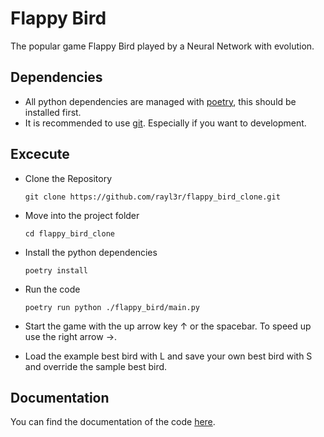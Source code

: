 # Flappy Bird

The popular game Flappy Bird played by a Neural Network with evolution.

## Dependencies

- All python dependencies are managed with [poetry](https://python-poetry.org/), this should be installed first.
- It is recommended to use [git](https://git-scm.com/). Especially if you want to development.

## Excecute

- Clone the Repository

    ```Shell
    git clone https://github.com/rayl3r/flappy_bird_clone.git
    ```

- Move into the project folder

    ```Shell
    cd flappy_bird_clone
    ```

- Install the python dependencies

    ```Shell
    poetry install
    ```

- Run the code

    ```Shell
    poetry run python ./flappy_bird/main.py
    ```

- Start the game with the up arrow key &uarr; or the spacebar. To speed up use the right arrow &rarr;.
- Load the example best bird with L and save your own best bird with S and override the sample best bird.

## Documentation

You can find the documentation of the code [here](https://rayl3r.github.io/flappy_bird_clone/).
